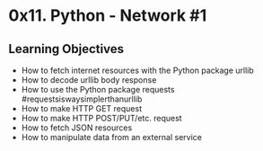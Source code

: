 # 0x11. Python - Network #1
## Learning Objectives
* How to fetch internet resources with the Python package urllib
* How to decode urllib body response
* How to use the Python package requests #requestsiswaysimplerthanurllib
* How to make HTTP GET request
* How to make HTTP POST/PUT/etc. request
* How to fetch JSON resources
* How to manipulate data from an external service
